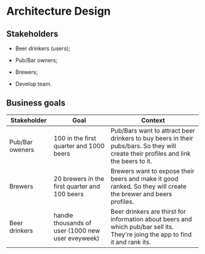 # Architecture Design

## Stakeholders

- Beer drinkers (users);

- Pub/Bar owners;

- Brewers;

- Develop team.

## Business goals

| Stakeholder | Goal | Context |
| ----------- | ----- | ------ |
| Pub/Bar oweners | 100 in the first quarter and 1000 beers | Pub/Bars want to attract beer drinkers to buy beers in their pubs/bars. So they will create their profiles and link the beers to it. |
| Brewers | 20 brewers in the first quarter and 100 beers | Brewers want to expose their beers and make it good ranked. So they will create the brewer and beers profiles. |
| Beer drinkers | handle thousands of user (1000 new user eveyweek) | Beer drinkers are thirst for information about beers and which pub/bar sell its. They're joing the app to find it and rank its. |
